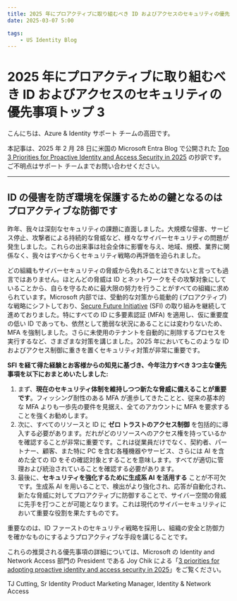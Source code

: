 ```yaml
---
title: 2025 年にプロアクティブに取り組むべき ID およびアクセスのセキュリティの優先事項トップ 3
date: 2025-03-07 5:00
tags:
    - US Identity Blog
---
```


# 2025 年にプロアクティブに取り組むべき ID およびアクセスのセキュリティの優先事項トップ 3

こんにちは、Azure & Identity サポート チームの高田です。

本記事は、2025 年 2 月 28 日に米国の Microsoft Entra Blog で公開された [Top 3 Priorities for Proactive Identity and Access Security in 2025](https://techcommunity.microsoft.com/blog/microsoft-entra-blog/top-3-priorities-for-proactive-identity-and-access-security-in-2025/4371044) の抄訳です。ご不明点はサポート チームまでお問い合わせください。

---

## ID の侵害を防ぎ環境を保護するための鍵となるのはプロアクティブな防御です 

昨年、我々は深刻なセキュリティの課題に直面しました。大規模な侵害、サービス停止、攻撃者による持続的な脅威など、様々なサイバーセキュリティの問題が発生しました。これらの出来事は社会全体に影響を与え、地域、規模、業界に関係なく、我々はすべからくセキュリティ戦略の再評価を迫られました。

どの組織もサイバーセキュリティの脅威から免れることはできないと言っても過言ではありません。ほとんどの脅威は ID とネットワークをその攻撃対象にしていることから、自らを守るために最大限の努力を行うことがすべての組織に求められています。Microsoft 内部では、受動的な対策から能動的 (プロアクティブ) な戦略にシフトしており、[Secure Future Initiative](https://www.microsoft.com/trust-center/security/secure-future-initiative) (SFI) の取り組みを継続して進めておりました。特にすべての ID に多要素認証 (MFA) を適用し、仮に重要度の低い ID であっても、依然として脆弱な状況にあることには変わりないため、MFA を強制しました。さらに未使用のテナントを自動的に削除するプロセスを実行するなど、さまざまな対策を講じました。2025 年においてもこのような ID およびアクセス制御に重きを置くセキュリティ対策が非常に重要です。

**SFI を経て得た経験とお客様からの知見に基づき、今年注力すべき 3つ主な優先事項を以下におまとめいたしました:**

1. まず、**現在のセキュリティ体制を維持しつつ新たな脅威に備えることが重要です**。フィッシング耐性のある MFA が進歩してきたことと、従来の基本的な MFA よりも一歩先の要件を見据え、全てのアカウントに MFA を要求することを強くお勧めします。
2. 次に、すべてのリソースと ID に **ゼロ トラストのアクセス制御** を包括的に導入する必要があります。だれがどのリソースへのアクセス権を持っているかを確認することが非常に重要です。これは従業員だけでなく、契約者、パートナー、顧客、また特に PC を含む各種機器やサービス、さらには AI を含めた全ての ID をその確認対象とすることを意味します。すべてが適切に管理および統治されていることを確認する必要があります。
3. 最後に、**セキュリティを強化するために生成系 AI を活用する** ことが不可欠です。生成系 AI を用いることで、検出がより強化され、応答が自動化され、新たな脅威に対してプロアクティブに防御することで、サイバー空間の脅威に先手を打つことが可能となります。これは現代のサイバーセキュリティにおいて重要な役割を果たすものです。

重要なのは、ID ファーストのセキュリティ戦略を採用し、組織の安全と防御力を確かなものにするようプロアクティブな手段を講じることです。

これらの推奨される優先事項の詳細については、Microsoft の Identity and Network Access 部門の President である Joy Chik による「[3 priorities for adopting proactive identity and access security in 2025](https://www.microsoft.com/en-us/security/blog/2025/01/28/3-priorities-for-adopting-proactive-identity-and-access-security-in-2025/)」をご覧ください。

TJ Cutting, Sr Identity Product Marketing Manager, Identity & Network Access
